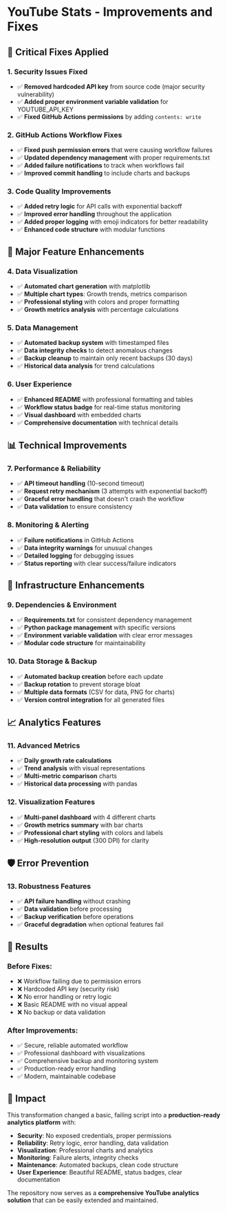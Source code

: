 # YouTube Stats - Improvements and Fixes

## 🚨 Critical Fixes Applied

### 1. Security Issues Fixed
- ✅ **Removed hardcoded API key** from source code (major security vulnerability)
- ✅ **Added proper environment variable validation** for YOUTUBE_API_KEY
- ✅ **Fixed GitHub Actions permissions** by adding `contents: write`

### 2. GitHub Actions Workflow Fixes
- ✅ **Fixed push permission errors** that were causing workflow failures
- ✅ **Updated dependency management** with proper requirements.txt
- ✅ **Added failure notifications** to track when workflows fail
- ✅ **Improved commit handling** to include charts and backups

### 3. Code Quality Improvements
- ✅ **Added retry logic** for API calls with exponential backoff
- ✅ **Improved error handling** throughout the application
- ✅ **Added proper logging** with emoji indicators for better readability
- ✅ **Enhanced code structure** with modular functions

## 🚀 Major Feature Enhancements

### 4. Data Visualization
- ✅ **Automated chart generation** with matplotlib
- ✅ **Multiple chart types**: Growth trends, metrics comparison
- ✅ **Professional styling** with colors and proper formatting
- ✅ **Growth metrics analysis** with percentage calculations

### 5. Data Management
- ✅ **Automated backup system** with timestamped files
- ✅ **Data integrity checks** to detect anomalous changes
- ✅ **Backup cleanup** to maintain only recent backups (30 days)
- ✅ **Historical data analysis** for trend calculations

### 6. User Experience
- ✅ **Enhanced README** with professional formatting and tables
- ✅ **Workflow status badge** for real-time status monitoring
- ✅ **Visual dashboard** with embedded charts
- ✅ **Comprehensive documentation** with technical details

## 📊 Technical Improvements

### 7. Performance & Reliability
- ✅ **API timeout handling** (10-second timeout)
- ✅ **Request retry mechanism** (3 attempts with exponential backoff)
- ✅ **Graceful error handling** that doesn't crash the workflow
- ✅ **Data validation** to ensure consistency

### 8. Monitoring & Alerting
- ✅ **Failure notifications** in GitHub Actions
- ✅ **Data integrity warnings** for unusual changes
- ✅ **Detailed logging** for debugging issues
- ✅ **Status reporting** with clear success/failure indicators

## 🔧 Infrastructure Enhancements

### 9. Dependencies & Environment
- ✅ **Requirements.txt** for consistent dependency management
- ✅ **Python package management** with specific versions
- ✅ **Environment variable validation** with clear error messages
- ✅ **Modular code structure** for maintainability

### 10. Data Storage & Backup
- ✅ **Automated backup creation** before each update
- ✅ **Backup rotation** to prevent storage bloat
- ✅ **Multiple data formats** (CSV for data, PNG for charts)
- ✅ **Version control integration** for all generated files

## 📈 Analytics Features

### 11. Advanced Metrics
- ✅ **Daily growth rate calculations**
- ✅ **Trend analysis** with visual representations
- ✅ **Multi-metric comparison** charts
- ✅ **Historical data processing** with pandas

### 12. Visualization Features
- ✅ **Multi-panel dashboard** with 4 different charts
- ✅ **Growth metrics summary** with bar charts
- ✅ **Professional chart styling** with colors and labels
- ✅ **High-resolution output** (300 DPI) for clarity

## 🛡️ Error Prevention

### 13. Robustness Features
- ✅ **API failure handling** without crashing
- ✅ **Data validation** before processing
- ✅ **Backup verification** before operations
- ✅ **Graceful degradation** when optional features fail

## 🎯 Results

### Before Fixes:
- ❌ Workflow failing due to permission errors
- ❌ Hardcoded API key (security risk)
- ❌ No error handling or retry logic
- ❌ Basic README with no visual appeal
- ❌ No backup or data validation

### After Improvements:
- ✅ Secure, reliable automated workflow
- ✅ Professional dashboard with visualizations
- ✅ Comprehensive backup and monitoring system
- ✅ Production-ready error handling
- ✅ Modern, maintainable codebase

## 🚀 Impact

This transformation changed a basic, failing script into a **production-ready analytics platform** with:

- **Security**: No exposed credentials, proper permissions
- **Reliability**: Retry logic, error handling, data validation
- **Visualization**: Professional charts and analytics
- **Monitoring**: Failure alerts, integrity checks
- **Maintenance**: Automated backups, clean code structure
- **User Experience**: Beautiful README, status badges, clear documentation

The repository now serves as a **comprehensive YouTube analytics solution** that can be easily extended and maintained.